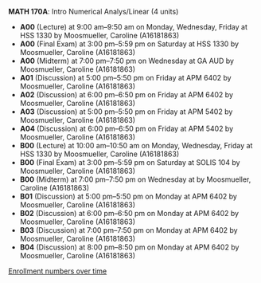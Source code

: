 **MATH 170A**: Intro Numerical Analys/Linear (4 units)

- **A00** (Lecture) at 9:00 am–9:50 am on Monday, Wednesday, Friday at HSS 1330 by Moosmueller, Caroline (A16181863)
- **A00** (Final Exam) at 3:00 pm–5:59 pm on Saturday at HSS 1330 by Moosmueller, Caroline (A16181863)
- **A00** (Midterm) at 7:00 pm–7:50 pm on Wednesday at GA AUD by Moosmueller, Caroline (A16181863)
- **A01** (Discussion) at 5:00 pm–5:50 pm on Friday at APM 6402 by Moosmueller, Caroline (A16181863)
- **A02** (Discussion) at 6:00 pm–6:50 pm on Friday at APM 6402 by Moosmueller, Caroline (A16181863)
- **A03** (Discussion) at 5:00 pm–5:50 pm on Friday at APM 5402 by Moosmueller, Caroline (A16181863)
- **A04** (Discussion) at 6:00 pm–6:50 pm on Friday at APM 5402 by Moosmueller, Caroline (A16181863)
- **B00** (Lecture) at 10:00 am–10:50 am on Monday, Wednesday, Friday at HSS 1330 by Moosmueller, Caroline (A16181863)
- **B00** (Final Exam) at 3:00 pm–5:59 pm on Saturday at SOLIS 104 by Moosmueller, Caroline (A16181863)
- **B00** (Midterm) at 7:00 pm–7:50 pm on Wednesday at   by Moosmueller, Caroline (A16181863)
- **B01** (Discussion) at 5:00 pm–5:50 pm on Monday at APM 6402 by Moosmueller, Caroline (A16181863)
- **B02** (Discussion) at 6:00 pm–6:50 pm on Monday at APM 6402 by Moosmueller, Caroline (A16181863)
- **B03** (Discussion) at 7:00 pm–7:50 pm on Monday at APM 6402 by Moosmueller, Caroline (A16181863)
- **B04** (Discussion) at 8:00 pm–8:50 pm on Monday at APM 6402 by Moosmueller, Caroline (A16181863)

[Enrollment numbers over time](./MATH170A.tsv)
